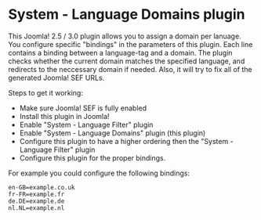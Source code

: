 System - Language Domains plugin
================================

This Joomla! 2.5 / 3.0 plugin allows you to assign a domain per lanuage. You configure specific "bindings" in the parameters of this plugin. Each line
contains a binding between a language-tag and a domain. The plugin checks whether the current domain matches the specified language, and redirects to the
neccessary domain if needed. Also, it will try to fix all of the generated Joomla! SEF URLs.

Steps to get it working:
* Make sure Joomla! SEF is fully enabled
* Install this plugin in Joomla!
* Enable "System - Language Filter" plugin
* Enable "System - Language Domains" plugin (this plugin)
* Configure this plugin to have a higher ordering then the "System - Language Filter" plugin
* Configure this plugin for the proper bindings.

For example you could configure the following bindings:

    en-GB=example.co.uk
    fr-FR=example.fr
    de.DE=example.de
    nl.NL=example.nl
